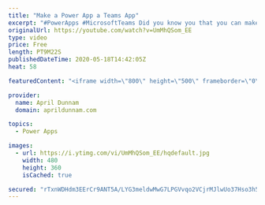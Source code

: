 ```yaml
---
title: "Make a Power App a Teams App"
excerpt: "#PowerApps #MicrosoftTeams Did you know you that you can make any Power App a Teams app?  With more and more organizations using Microsoft Teams for their day to day operations it's important to figure out how to integrate your business apps into the platform.  I'll show three different ways to incorporate"
originalUrl: https://youtube.com/watch?v=UmMhQSom_EE
type: video
price: Free
length: PT9M22S
publishedDateTime: 2020-05-18T14:42:05Z
heat: 58

featuredContent: "<iframe width=\"800\" height=\"500\" frameborder=\"0\" src=\"https://www.youtube.com/embed/UmMhQSom_EE\" allow=\"accelerometer; autoplay; encrypted-media; gyroscope; picture-in-picture\" allowfullscreen></iframe>"

provider:
  name: April Dunnam
  domain: aprildunnam.com

topics:
  - Power Apps

images:
  - url: https://i.ytimg.com/vi/UmMhQSom_EE/hqdefault.jpg
    width: 480
    height: 360
    isCached: true

secured: "rTxnWDHdm3EErCr9ANT5A/LYG3meldwMwG7LPGVvqo2VCjrMJlwUo37Hso3h5wMOUiBQQOlRvfcQA14PVzyqnh1IT+mP5I4Lqw4zBnRglq9eRB5MUS698J9UPvu8w7v5PH7xGgpL/cjZJUP0zPdAUjm4kg/0MYxsop+ITOv1xNaNZkUaXGd9R883ExctkWS0tgf9QqTf3Azxpd8tz95++CpCO45s5N3X2A3k6ZaZ69khffaUte04l49VnkU3y8rueAT0HifEgMuoyFQmnhEo32aFiheEGok3BKC+A5bAUS6j2CoacmYf/JVoUqCW8BnUBTXg4KbwZbuN6XJqbU8MDoeN5J5Qzd/sdAIHS58rpIhLFlM0GyLJs3X0PZ4ZYr89usWKtMqVCS961WyblcQqFYYYvwHDm5Ez5FcHYTVcry8=;4XKj47Cz46xTLmLs0bhJMA=="
---
```


